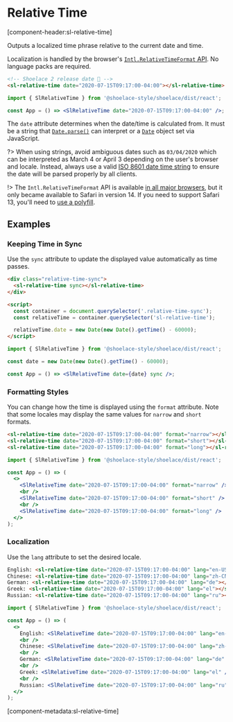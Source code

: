 # Relative Time

[component-header:sl-relative-time]

Outputs a localized time phrase relative to the current date and time.

Localization is handled by the browser's [`Intl.RelativeTimeFormat` API](https://developer.mozilla.org/en-US/docs/Web/JavaScript/Reference/Global_Objects/Intl/RelativeTimeFormat). No language packs are required.

```html preview
<!-- Shoelace 2 release date 🎉 -->
<sl-relative-time date="2020-07-15T09:17:00-04:00"></sl-relative-time>
```

```jsx react
import { SlRelativeTime } from '@shoelace-style/shoelace/dist/react';

const App = () => <SlRelativeTime date="2020-07-15T09:17:00-04:00" />;
```

The `date` attribute determines when the date/time is calculated from. It must be a string that [`Date.parse()`](https://developer.mozilla.org/en-US/docs/Web/JavaScript/Reference/Global_Objects/Date/parse) can interpret or a [`Date`](https://developer.mozilla.org/en-US/docs/Web/JavaScript/Reference/Global_Objects/Date) object set via JavaScript.

?> When using strings, avoid ambiguous dates such as `03/04/2020` which can be interpreted as March 4 or April 3 depending on the user's browser and locale. Instead, always use a valid [ISO 8601 date time string](https://developer.mozilla.org/en-US/docs/Web/JavaScript/Reference/Global_Objects/Date/parse#Date_Time_String_Format) to ensure the date will be parsed properly by all clients.

!> The `Intl.RelativeTimeFormat` API is available [in all major browsers](https://caniuse.com/mdn-javascript_builtins_intl_relativetimeformat), but it only became available to Safari in version 14. If you need to support Safari 13, you'll need to [use a polyfill](https://github.com/catamphetamine/relative-time-format).

## Examples

### Keeping Time in Sync

Use the `sync` attribute to update the displayed value automatically as time passes.

```html preview
<div class="relative-time-sync">
  <sl-relative-time sync></sl-relative-time>
</div>

<script>
  const container = document.querySelector('.relative-time-sync');
  const relativeTime = container.querySelector('sl-relative-time');

  relativeTime.date = new Date(new Date().getTime() - 60000);
</script>
```

```jsx react
import { SlRelativeTime } from '@shoelace-style/shoelace/dist/react';

const date = new Date(new Date().getTime() - 60000);

const App = () => <SlRelativeTime date={date} sync />;
```

### Formatting Styles

You can change how the time is displayed using the `format` attribute. Note that some locales may display the same values for `narrow` and `short` formats.

```html preview
<sl-relative-time date="2020-07-15T09:17:00-04:00" format="narrow"></sl-relative-time><br />
<sl-relative-time date="2020-07-15T09:17:00-04:00" format="short"></sl-relative-time><br />
<sl-relative-time date="2020-07-15T09:17:00-04:00" format="long"></sl-relative-time>
```

```jsx react
import { SlRelativeTime } from '@shoelace-style/shoelace/dist/react';

const App = () => (
  <>
    <SlRelativeTime date="2020-07-15T09:17:00-04:00" format="narrow" />
    <br />
    <SlRelativeTime date="2020-07-15T09:17:00-04:00" format="short" />
    <br />
    <SlRelativeTime date="2020-07-15T09:17:00-04:00" format="long" />
  </>
);
```

### Localization

Use the `lang` attribute to set the desired locale.

```html preview
English: <sl-relative-time date="2020-07-15T09:17:00-04:00" lang="en-US"></sl-relative-time><br />
Chinese: <sl-relative-time date="2020-07-15T09:17:00-04:00" lang="zh-CN"></sl-relative-time><br />
German: <sl-relative-time date="2020-07-15T09:17:00-04:00" lang="de"></sl-relative-time><br />
Greek: <sl-relative-time date="2020-07-15T09:17:00-04:00" lang="el"></sl-relative-time><br />
Russian: <sl-relative-time date="2020-07-15T09:17:00-04:00" lang="ru"></sl-relative-time>
```

```jsx react
import { SlRelativeTime } from '@shoelace-style/shoelace/dist/react';

const App = () => (
  <>
    English: <SlRelativeTime date="2020-07-15T09:17:00-04:00" lang="en-US" />
    <br />
    Chinese: <SlRelativeTime date="2020-07-15T09:17:00-04:00" lang="zh-CN" />
    <br />
    German: <SlRelativeTime date="2020-07-15T09:17:00-04:00" lang="de" />
    <br />
    Greek: <SlRelativeTime date="2020-07-15T09:17:00-04:00" lang="el" />
    <br />
    Russian: <SlRelativeTime date="2020-07-15T09:17:00-04:00" lang="ru" />
  </>
);
```

[component-metadata:sl-relative-time]
